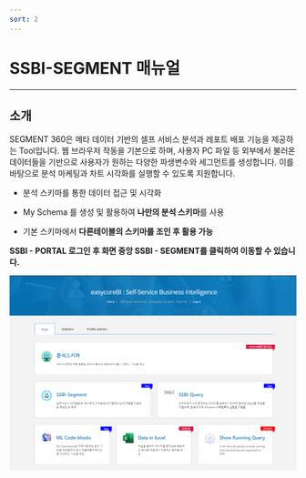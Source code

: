 ```yaml
---
sort: 2
---
```


# SSBI-SEGMENT 매뉴얼

----

## 소개 ##

SEGMENT 360은 메타 데이터 기반의 셀프 서비스 분석과 레포트 배포 기능을 제공하는 Tool입니다.
웹 브라우저 작동을 기본으로 하며, 사용자 PC 파일 등 외부에서 불러온 데이터들을 기반으로 사용자가 원하는 다양한 파생변수와 세그먼트를 생성합니다. 
이를 바탕으로 분석 마케팅과 차트 시각화를 실행할 수 있도록 지원합니다.

- 분석 스키마를 통한 데이터 접근 및 시각화

- My Schema 를 생성 및 활용하여 **나만의 분석 스키마**를 사용

- 기본 스키마에서 **다른테이블의 스키마를 조인 후 활용 가능**

  

**SSBI - PORTAL 로그인 후 화면 중앙 SSBI - SEGMENT를 클릭하여 이동할 수 있습니다.**

![ssbiportal-main](assets/images/SSBI-SEGMENT/ssbiportal-main.png)

